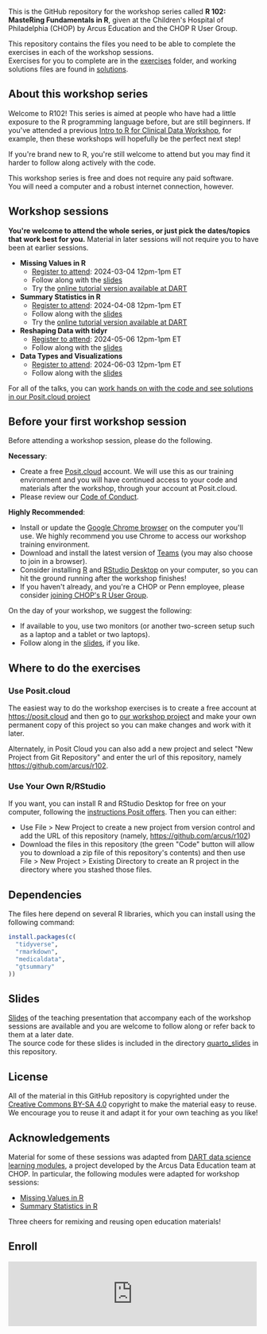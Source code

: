 This is the GitHub repository for the workshop series called **R 102: MasteRing Fundamentals in R**, given at the Children's Hospital of Philadelphia (CHOP) by Arcus Education and the CHOP R User Group.

This repository contains the files you need to be able to complete the exercises in each of the workshop sessions.  
Exercises for you to complete are in the [exercises](https://github.com/arcus/r102/tree/main/exercises) folder, and working solutions files are found in [solutions](https://github.com/arcus/r102/tree/main/solutions).

## About this workshop series

Welcome to R102! 
This series is aimed at people who have had a little exposure to the R programming language before, but are still beginners. 
If you've attended a previous [Intro to R for Clinical Data Workshop](https://arcus.github.io/intro-to-r-for-clinical-data/), for example, then these workshops will hopefully be the perfect next step!

If you're brand new to R, you're still welcome to attend but you may find it harder to follow along actively with the code. 

This workshop series is free and does not require any paid software.  
You will need a computer and a robust internet connection, however.

## Workshop sessions

**You're welcome to attend the whole series, or just pick the dates/topics that work best for you.** Material in later sessions will not require you to have been at earlier sessions.

- **Missing Values in R**
  * [Register to attend](https://teams.microsoft.com/registration/FiQRprAHpUGbsdFGtXXJdQ,uIwOiPVTlUiTJrTDzq5e1Q,IfSIW2Y11kKPvvTeD2EpwQ,xuRZUSL4UkyROatH7XsJ8g,x8c8Ja8GEkyDoGJspKZNjg,W8aeQT2kMkKSFI8vd_RUBg?mode=read&tenantId=a6112416-07b0-41a5-9bb1-d146b575c975): 2024-03-04 12pm-1pm ET
  * Follow along with the [slides]()
  * Try the [online tutorial version available at DART](https://bit.ly/DART_r_missing_values)
- **Summary Statistics in R**
  * [Register to attend](https://teams.microsoft.com/registration/FiQRprAHpUGbsdFGtXXJdQ,uIwOiPVTlUiTJrTDzq5e1Q,IfSIW2Y11kKPvvTeD2EpwQ,J2-W6rXVFEeVWEmOaSlLBw,V6XSer9ObUyCMED3e0emDw,1bieyV9zhE-VlqWjSxZilg?mode=read&tenantId=a6112416-07b0-41a5-9bb1-d146b575c975):  2024-04-08 12pm-1pm ET
  * Follow along with the [slides](https://rosemhartman.quarto.pub/summary_stats_in_r/)
  * Try the [online tutorial version available at DART](https://bit.ly/DART_r_summary_stats)
- **Reshaping Data with tidyr**
  * [Register to attend](https://teams.microsoft.com/registration/FiQRprAHpUGbsdFGtXXJdQ,uIwOiPVTlUiTJrTDzq5e1Q,IfSIW2Y11kKPvvTeD2EpwQ,F1HJaZpv40a4LuwAVSI1Xw,1LNEqZg3fUGK0G70vwxyhA,4djpuW5va0KOxuJ_FPb9kA?mode=read&tenantId=a6112416-07b0-41a5-9bb1-d146b575c975): 2024-05-06 12pm-1pm ET
  * Follow along with the [slides]()
- **Data Types and Visualizations**
  * [Register to attend](https://teams.microsoft.com/registration/FiQRprAHpUGbsdFGtXXJdQ,uIwOiPVTlUiTJrTDzq5e1Q,IfSIW2Y11kKPvvTeD2EpwQ,FIGYUuoXWUW2I7DEjPRR7w,4key0N65Q06UMFyyfAHEuA,P-L0WLx-NkygNs1ugIEIvg?mode=read&tenantId=a6112416-07b0-41a5-9bb1-d146b575c975): 2024-06-03 12pm-1pm ET
  * Follow along with the [slides]()

For all of the talks, you can [work hands on with the code and see solutions in our Posit.cloud project](https://posit.cloud/content/7522885)

## Before your first workshop session

Before attending a workshop session, please do the following.  

**Necessary**:

* Create a free [Posit.cloud](https://posit.cloud) account.  We will use this as our training environment and you will have continued access to your code and materials after the workshop, through your account at Posit.cloud.
* Please review our [Code of Conduct](https://github.com/arcus/intro-to-r-for-clinical-data/blob/main/conduct.md).

**Highly Recommended**:

* Install or update the [Google Chrome browser](https://www.google.com/chrome/) on the computer you'll use.  We highly recommend you use Chrome to access our workshop training environment.
* Download and install the latest version of [Teams](https://www.microsoft.com/en-us/microsoft-teams/download-app) (you may also choose to join in a browser).
* Consider installing [R](https://cloud.r-project.org/) and [RStudio Desktop](https://rstudio.com/products/rstudio/download/) on your computer, so you can hit the ground running after the workshop finishes!
* If you haven't already, and you're a CHOP or Penn employee, please consider [joining CHOP's R User Group](http://bit.ly/chopRusers).

On the day of your workshop, we suggest the following:

* If available to you, use two monitors (or another two-screen setup such as a laptop and a tablet or two laptops).
* Follow along in the [slides](slides.link), if you like.

## Where to do the exercises

### Use Posit.cloud

The easiest way to do the workshop exercises is to create a free account at <https://posit.cloud> and then go to [our workshop project](https://posit.cloud/content/7522885) and make your own permanent copy of this project so you can make changes and work with it later.

Alternately, in Posit Cloud you can also add a new project and select "New Project from Git Repository" and enter the url of this repository, namely <https://github.com/arcus/r102>.

### Use Your Own R/RStudio

If you want, you can install R and RStudio Desktop for free on your computer, following the [instructions Posit offers](https://posit.co/download/rstudio-desktop/).  Then you can either:

* Use File > New Project to create a new project from version control and add the URL of this repository (namely, <https://github.com/arcus/r102>)
* Download the files in this repository (the green "Code" button will allow you to download a zip file of this repository's contents) and then use File > New Project > Existing Directory to create an R project in the directory where you stashed those files.

## Dependencies

The files here depend on several R libraries, which you can install using the following command:

```r
install.packages(c(
  "tidyverse",
  "rmarkdown",
  "medicaldata",
  "gtsummary"
))
```

## Slides

[Slides](slides.link) of the teaching presentation that accompany each of the workshop sessions are available and you are welcome to follow along or refer back to them at a later date.  
The source code for these slides is included in the directory [quarto_slides](quarto_slides) in this repository.

## License

All of the material in this GitHub repository is copyrighted under the [Creative Commons BY-SA 4.0](https://creativecommons.org/licenses/by-sa/4.0/) copyright to make the material easy to reuse. 
We encourage you to reuse it and adapt it for your own teaching as you like!

## Acknowledgements

Material for some of these sessions was adapted from [DART data science learning modules](https://arcus.github.io/education_modules/educators), a project developed by the Arcus Data Education team at CHOP. 
In particular, the following modules were adapted for workshop sessions: 

- [Missing Values in R](https://bit.ly/DART_r_missing_values)
- [Summary Statistics in R](https://bit.ly/DART_r_summary_stats)

Three cheers for remixing and reusing open education materials! 

## Enroll 

<iframe src="https://teams.microsoft.com/registration/FiQRprAHpUGbsdFGtXXJdQ,uIwOiPVTlUiTJrTDzq5e1Q,IfSIW2Y11kKPvvTeD2EpwQ,xuRZUSL4UkyROatH7XsJ8g,x8c8Ja8GEkyDoGJspKZNjg,W8aeQT2kMkKSFI8vd_RUBg?mode=read&tenantId=a6112416-07b0-41a5-9bb1-d146b575c975" style="width: 500px; height: 130px; border: 0px"></iframe>
